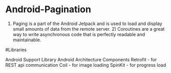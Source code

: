 # Android-Pagination
1) Paging is a part of the Android Jetpack and is used to load and display small amounts of data from the remote server.   2) Coroutines are a great way to write asynchronous code that is perfectly readable and maintainable. 

#Libraries

Android Support Library
Android Architecture Components
Retrofit - for REST api communication
Coil - for image loading
SpinKit - for progress load
